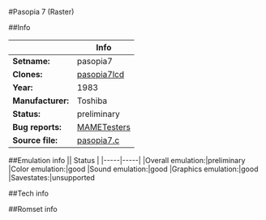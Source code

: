 #Pasopia 7 (Raster)

##Info

||Info|
|-----|-----|
|**Setname:**|pasopia7
|**Clones:**|[pasopia7lcd](pasopia7lcd.md)
|**Year:**|1983
|**Manufacturer:**|Toshiba
|**Status:**|preliminary
|**Bug reports:**|[MAMETesters](http://mametesters.org/view_all_set.php?type=1&temporary=y&search=pasopia7.c)
|**Source file:**|[pasopia7.c](https://github.com/mamedev/mame/blob/master/src/mess/drivers/pasopia7.c)

##Emulation info
|| Status |
|-----|-----|
|Overall emulation:|preliminary
|Color emulation:|good
|Sound emulation:|good
|Graphics emulation:|good
|Savestates:|unsupported

##Tech info

##Romset info

<!--- START OF EDITED COMMENT DO NOT TOUCH TEXT ABOVE-->
